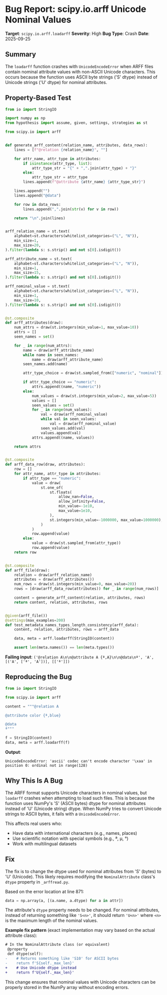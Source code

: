# Bug Report: scipy.io.arff Unicode Nominal Values

**Target**: `scipy.io.arff.loadarff`
**Severity**: High
**Bug Type**: Crash
**Date**: 2025-09-25

## Summary

The `loadarff` function crashes with `UnicodeEncodeError` when ARFF files contain nominal attribute values with non-ASCII Unicode characters. This occurs because the function uses ASCII byte strings ('S' dtype) instead of Unicode strings ('U' dtype) for nominal attributes.

## Property-Based Test

```python
from io import StringIO

import numpy as np
from hypothesis import assume, given, settings, strategies as st

from scipy.io import arff


def generate_arff_content(relation_name, attributes, data_rows):
    lines = [f"@relation {relation_name}", ""]

    for attr_name, attr_type in attributes:
        if isinstance(attr_type, list):
            attr_type_str = "{" + ",".join(attr_type) + "}"
        else:
            attr_type_str = attr_type
        lines.append(f"@attribute {attr_name} {attr_type_str}")

    lines.append("")
    lines.append("@data")

    for row in data_rows:
        lines.append(",".join(str(v) for v in row))

    return "\n".join(lines)


arff_relation_name = st.text(
    alphabet=st.characters(whitelist_categories=("L", "N")),
    min_size=1,
    max_size=20,
).filter(lambda s: s.strip() and not s[0].isdigit())

arff_attribute_name = st.text(
    alphabet=st.characters(whitelist_categories=("L", "N")),
    min_size=1,
    max_size=15,
).filter(lambda s: s.strip() and not s[0].isdigit())

arff_nominal_value = st.text(
    alphabet=st.characters(whitelist_categories=("L", "N")),
    min_size=1,
    max_size=10,
).filter(lambda s: s.strip() and not s[0].isdigit())


@st.composite
def arff_attributes(draw):
    num_attrs = draw(st.integers(min_value=1, max_value=10))
    attrs = []
    seen_names = set()

    for _ in range(num_attrs):
        name = draw(arff_attribute_name)
        while name in seen_names:
            name = draw(arff_attribute_name)
        seen_names.add(name)

        attr_type_choice = draw(st.sampled_from(["numeric", "nominal"]))

        if attr_type_choice == "numeric":
            attrs.append((name, "numeric"))
        else:
            num_values = draw(st.integers(min_value=2, max_value=5))
            values = []
            seen_values = set()
            for _ in range(num_values):
                val = draw(arff_nominal_value)
                while val in seen_values:
                    val = draw(arff_nominal_value)
                seen_values.add(val)
                values.append(val)
            attrs.append((name, values))

    return attrs


@st.composite
def arff_data_row(draw, attributes):
    row = []
    for attr_name, attr_type in attributes:
        if attr_type == "numeric":
            value = draw(
                st.one_of(
                    st.floats(
                        allow_nan=False,
                        allow_infinity=False,
                        min_value=-1e10,
                        max_value=1e10,
                    ),
                    st.integers(min_value=-1000000, max_value=1000000),
                )
            )
            row.append(value)
        else:
            value = draw(st.sampled_from(attr_type))
            row.append(value)
    return row


@st.composite
def arff_file(draw):
    relation = draw(arff_relation_name)
    attributes = draw(arff_attributes())
    num_rows = draw(st.integers(min_value=0, max_value=20))
    rows = [draw(arff_data_row(attributes)) for _ in range(num_rows)]

    content = generate_arff_content(relation, attributes, rows)
    return content, relation, attributes, rows


@given(arff_file())
@settings(max_examples=200)
def test_metadata_names_types_length_consistency(arff_data):
    content, relation, attributes, rows = arff_data

    data, meta = arff.loadarff(StringIO(content))

    assert len(meta.names()) == len(meta.types())
```

**Failing input**: `('@relation A\n\n@attribute A {ª,A}\n\n@data\nª', 'A', [('A', ['ª', 'A'])], [['ª']])`

## Reproducing the Bug

```python
from io import StringIO

from scipy.io import arff

content = """@relation A

@attribute color {ª,blue}

@data
ª"""

f = StringIO(content)
data, meta = arff.loadarff(f)
```

**Output**:
```
UnicodeEncodeError: 'ascii' codec can't encode character '\xaa' in position 0: ordinal not in range(128)
```

## Why This Is A Bug

The ARFF format supports Unicode characters in nominal values, but `loadarff` crashes when attempting to load such files. This is because the function uses NumPy's 'S' (ASCII bytes) dtype for nominal attributes instead of 'U' (Unicode string) dtype. When NumPy tries to convert Unicode strings to ASCII bytes, it fails with a `UnicodeEncodeError`.

This affects real users who:
- Have data with international characters (e.g., names, places)
- Use scientific notation with special symbols (e.g., ª, µ, °)
- Work with multilingual datasets

## Fix

The fix is to change the dtype used for nominal attributes from 'S' (bytes) to 'U' (Unicode). This likely requires modifying the `NominalAttribute` class's `dtype` property in `_arffread.py`.

Based on the error location at line 871:
```python
data = np.array(a, [(a.name, a.dtype) for a in attr])
```

The attribute's `dtype` property needs to be changed. For nominal attributes, instead of returning something like `'S<n>'`, it should return `'U<n>'` where `<n>` is the maximum length of the nominal values.

**Example fix pattern** (exact implementation may vary based on the actual attribute class):
```diff
# In the NominalAttribute class (or equivalent)
 @property
 def dtype(self):
-    # Returns something like 'S10' for ASCII bytes
-    return f'S{self._max_len}'
+    # Use Unicode dtype instead
+    return f'U{self._max_len}'
```

This change ensures that nominal values with Unicode characters can be properly stored in the NumPy array without encoding errors.